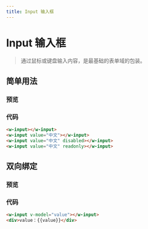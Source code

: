 ```yaml
---
title: Input 输入框
---
```


# Input 输入框

> 通过鼠标或键盘输入内容，是最基础的表单域的包装。

## 简单用法

### 预览

<ClientOnly>
  <DataEntry-Input1 />
</ClientOnly>

### 代码

```html
<w-input></w-input>
<w-input value="中文"></w-input>
<w-input value="中文" disabled></w-input>
<w-input value="中文" readonly></w-input>
```

## 双向绑定

### 预览

<ClientOnly>
  <DataEntry-Input2 />
</ClientOnly>

### 代码

```html
<w-input v-model="value"></w-input>
<div>value：{{value}}</div>
```
